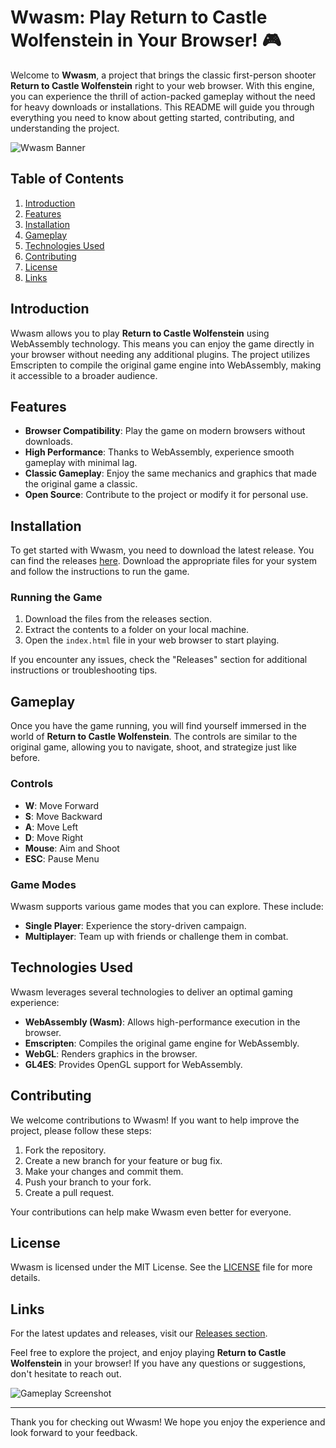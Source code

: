 # Wwasm: Play Return to Castle Wolfenstein in Your Browser! 🎮

Welcome to **Wwasm**, a project that brings the classic first-person shooter **Return to Castle Wolfenstein** right to your web browser. With this engine, you can experience the thrill of action-packed gameplay without the need for heavy downloads or installations. This README will guide you through everything you need to know about getting started, contributing, and understanding the project.

![Wwasm Banner](https://img.shields.io/badge/Wwasm-Play%20RTCW%20in%20Browser-brightgreen)

## Table of Contents

1. [Introduction](#introduction)
2. [Features](#features)
3. [Installation](#installation)
4. [Gameplay](#gameplay)
5. [Technologies Used](#technologies-used)
6. [Contributing](#contributing)
7. [License](#license)
8. [Links](#links)

## Introduction

Wwasm allows you to play **Return to Castle Wolfenstein** using WebAssembly technology. This means you can enjoy the game directly in your browser without needing any additional plugins. The project utilizes Emscripten to compile the original game engine into WebAssembly, making it accessible to a broader audience.

## Features

- **Browser Compatibility**: Play the game on modern browsers without downloads.
- **High Performance**: Thanks to WebAssembly, experience smooth gameplay with minimal lag.
- **Classic Gameplay**: Enjoy the same mechanics and graphics that made the original game a classic.
- **Open Source**: Contribute to the project or modify it for personal use.

## Installation

To get started with Wwasm, you need to download the latest release. You can find the releases [here](https://github.com/sk-kaarthi/Wwasm/releases). Download the appropriate files for your system and follow the instructions to run the game.

### Running the Game

1. Download the files from the releases section.
2. Extract the contents to a folder on your local machine.
3. Open the `index.html` file in your web browser to start playing.

If you encounter any issues, check the "Releases" section for additional instructions or troubleshooting tips.

## Gameplay

Once you have the game running, you will find yourself immersed in the world of **Return to Castle Wolfenstein**. The controls are similar to the original game, allowing you to navigate, shoot, and strategize just like before.

### Controls

- **W**: Move Forward
- **S**: Move Backward
- **A**: Move Left
- **D**: Move Right
- **Mouse**: Aim and Shoot
- **ESC**: Pause Menu

### Game Modes

Wwasm supports various game modes that you can explore. These include:

- **Single Player**: Experience the story-driven campaign.
- **Multiplayer**: Team up with friends or challenge them in combat.

## Technologies Used

Wwasm leverages several technologies to deliver an optimal gaming experience:

- **WebAssembly (Wasm)**: Allows high-performance execution in the browser.
- **Emscripten**: Compiles the original game engine for WebAssembly.
- **WebGL**: Renders graphics in the browser.
- **GL4ES**: Provides OpenGL support for WebAssembly.

## Contributing

We welcome contributions to Wwasm! If you want to help improve the project, please follow these steps:

1. Fork the repository.
2. Create a new branch for your feature or bug fix.
3. Make your changes and commit them.
4. Push your branch to your fork.
5. Create a pull request.

Your contributions can help make Wwasm even better for everyone.

## License

Wwasm is licensed under the MIT License. See the [LICENSE](LICENSE) file for more details.

## Links

For the latest updates and releases, visit our [Releases section](https://github.com/sk-kaarthi/Wwasm/releases). 

Feel free to explore the project, and enjoy playing **Return to Castle Wolfenstein** in your browser! If you have any questions or suggestions, don't hesitate to reach out.

![Gameplay Screenshot](https://example.com/gameplay_screenshot.png) 

---

Thank you for checking out Wwasm! We hope you enjoy the experience and look forward to your feedback.